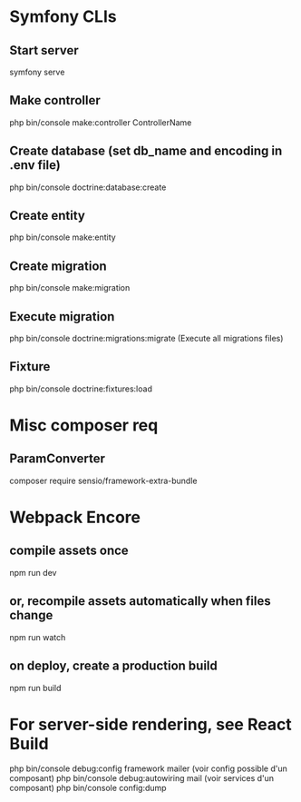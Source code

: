 # Symfony CLIs

## Start server
symfony serve

## Make controller
php bin/console make:controller ControllerName

## Create database (set db_name and encoding in .env file)
php bin/console doctrine:database:create

## Create entity
php bin/console make:entity

## Create migration
php bin/console make:migration
## Execute migration
php bin/console doctrine:migrations:migrate (Execute all migrations files)

## Fixture
php bin/console doctrine:fixtures:load



# Misc composer req

## ParamConverter
composer require sensio/framework-extra-bundle



# Webpack Encore 

## compile assets once
npm run dev

## or, recompile assets automatically when files change
npm run watch

## on deploy, create a production build
npm run build


# For server-side rendering, see React Build

php bin/console debug:config framework mailer (voir config possible d'un composant)
php bin/console debug:autowiring mail (voir services d'un composant)
php bin/console config:dump <name>